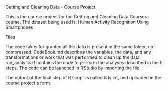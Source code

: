 Getting and Cleaning Data - Course Project

This is the course project for the Getting and Cleaning Data Coursera course. 
The dataset being used is: Human Activity Recognition Using Smartphones

Files

The code takes for granted all the data is present in the same folder, un-compressed.
CodeBook.md describes the variables, the data, and any transformations or work that was performed to clean up the data.
run_analysis.R contains the code to perform the analyses described in the 5 steps. The code can be launched in RStudio by importing the file.

The output of the final step of R script is called tidy.txt, and uploaded in the course project's form.

